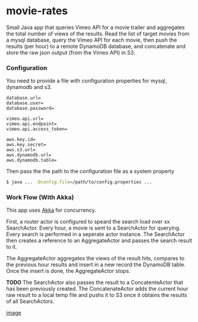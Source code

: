 # movie-rates
Small Java app that queries Vimeo API for a movie trailer and aggregates the total number of views of the results.
Read the list of target movies from a mysql database, query the Vimeo API for each movie, then push the results (per hour)
to a remote DynamoDB database, and concatenate and store the raw json output (from the Vimeo API) in S3.

### Configuration

You need to provide a file with configuration properties for mysql, dynamodb and s3.

    database.url=
    database.user=
    database.password=

    vimeo.api.url=
    vimeo.api.endpoint=
    vimeo.api.access_token=

    aws.key.id=
    aws.key.secret=
    aws.s3.url=
    aws.dynamodb.url=
    aws.dynamodb.table=


Then pass the the path to the configuration file as a system property

```sh
$ java ... -Dconfig.file=/path/to/config.properties ...
```
### Work Flow (With Akka)

This app uses [Akka](http://akka.io) for concurrency.

First, a router actor is configured to speard the search load over xx SearchActor.
Every hour, a movie is sent to a SearchActor for querying. Every search is performed in a seperate actor instance.
The SearchActor then creates a reference to an AggregateActor and passes the search result to it.

The AggregateActor aggregates the views of the result hits, compares to the previous hour results and insert in a new record the DynamoDB table. Once the insert is done, the AggregateActor stops.

**TODO** The SearchActor also passes the result to a ConcatenteActor that has been previously created. The ConcatenateActor adds the current hour raw result to a local temp file and pushs it to S3 once it obtains the results of all SearchActors.

[image](/docs/diagram.html)
